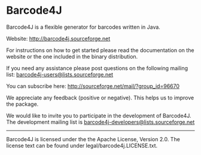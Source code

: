 # Barcode4J

Barcode4J is a flexible generator for barcodes written in Java.

Website: http://barcode4j.sourceforge.net

For instructions on how to get started please read the documentation on the
website or the one included in the binary distribution.

If you need any assistance please post questions on the following mailing list:
barcode4j-users@lists.sourceforge.net

You can subscribe here: http://sourceforge.net/mail/?group_id=96670

We appreciate any feedback (positive or negative). This helps us to improve the
package.

We would like to invite you to participate in the development of Barcode4J.
The development mailing list is barcode4j-developers@lists.sourceforge.net


***

Barcode4J is licensed under the the Apache License, Version 2.0.
The license text can be found under legal/barcode4j.LICENSE.txt.
